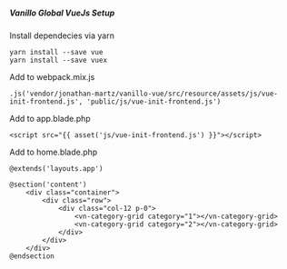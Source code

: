 ##### Vanillo Global VueJs Setup

Install dependecies via yarn
```
yarn install --save vue
yarn install --save vuex
```

Add to webpack.mix.js
```
.js('vendor/jonathan-martz/vanillo-vue/src/resource/assets/js/vue-init-frontend.js', 'public/js/vue-init-frontend.js')
```

Add to app.blade.php
```
<script src="{{ asset('js/vue-init-frontend.js') }}"></script>
```

Add to home.blade.php
```
@extends('layouts.app')

@section('content')
    <div class="container">
        <div class="row">
            <div class="col-12 p-0">
                <vn-category-grid category="1"></vn-category-grid>
                <vn-category-grid category="2"></vn-category-grid>
            </div>
        </div>
    </div>
@endsection

```


